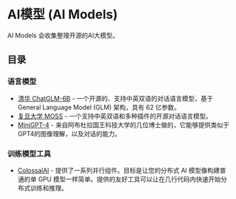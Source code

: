 # AI模型 (AI Models) 

AI Models 会收集整理开源的AI大模型。


## 目录

### 语言模型

- [清华 ChatGLM-6B](https://github.com/THUDM/ChatGLM-6B) - 一个开源的、支持中英双语的对话语言模型，基于 General Language Model (GLM) 架构，具有 62 亿参数。
- [复旦大学 MOSS](https://github.com/OpenLMLab/MOSS) - 一个支持中英双语和多种插件的开源对话语言模型。
- [MiniGPT-4](https://github.com/Vision-CAIR/MiniGPT-4) - 来自阿布杜拉国王科技大学的几位博士做的，它能够提供类似于GPT4的图像理解，以及对话的能力。

### 训练模型工具

- [ColossalAI](https://github.com/hpcaitech/ColossalAI) - 提供了一系列并行组件。目标是让您的分布式 AI 模型像构建普通的单 GPU 模型一样简单。提供的友好工具可以让在几行代码内快速开始分布式训练和推理。

